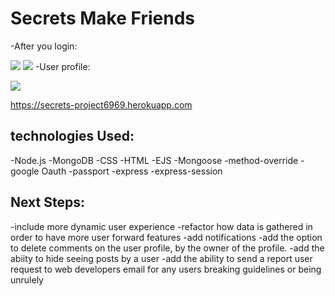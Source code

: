 # Secrets Make Friends



-After you login:

![](https://i.imgur.com/nz1FkOR.jpg)
![](https://i.imgur.com/QTkGRWz.jpg)
-User profile:

![](https://i.imgur.com/7RIG69d.jpg)


https://secrets-project6969.herokuapp.com

## technologies Used: 
-Node.js
-MongoDB
-CSS
-HTML
-EJS
-Mongoose
-method-override
-google Oauth 
-passport
-express
-express-session


## Next Steps:
-include more dynamic user experience
-refactor how data is gathered in order to have more user forward features
-add notifications
-add the option to delete comments on the user profile, by the owner of the profile.
-add the abiity to hide seeing posts by a user 
-add the ability to send a report user request to web developers email for any users breaking guidelines or being unrulely 

